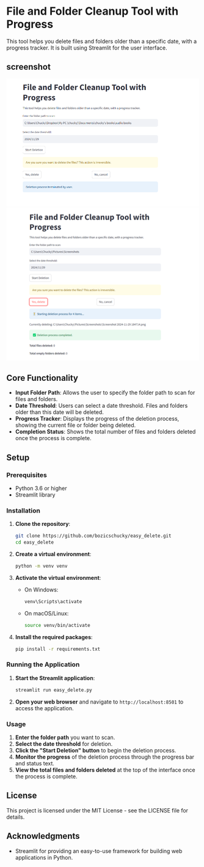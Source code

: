 # File and Folder Cleanup Tool with Progress

This tool helps you delete files and folders older than a specific date, with a progress tracker. It is built using Streamlit for the user interface.

## screenshot
![Screenshot](screenshot_1.png)
![Screenshot](screenshot_2.png)
## Core Functionality

- **Input Folder Path**: Allows the user to specify the folder path to scan for files and folders.
- **Date Threshold**: Users can select a date threshold. Files and folders older than this date will be deleted.
- **Progress Tracker**: Displays the progress of the deletion process, showing the current file or folder being deleted.
- **Completion Status**: Shows the total number of files and folders deleted once the process is complete.

## Setup

### Prerequisites

- Python 3.6 or higher
- Streamlit library

### Installation

1. **Clone the repository**:
    ```bash
    git clone https://github.com/bozicschucky/easy_delete.git
    cd easy_delete
    ```

2. **Create a virtual environment**:
    ```bash
    python -m venv venv
    ```

3. **Activate the virtual environment**:
    - On Windows:
        ```bash
        venv\Scripts\activate
        ```
    - On macOS/Linux:
        ```bash
        source venv/bin/activate
        ```

4. **Install the required packages**:
    ```bash
    pip install -r requirements.txt
    ```

### Running the Application

1. **Start the Streamlit application**:
    ```bash
    streamlit run easy_delete.py
    ```

2. **Open your web browser** and navigate to `http://localhost:8501` to access the application.

### Usage

1. **Enter the folder path** you want to scan.
2. **Select the date threshold** for deletion.
3. **Click the "Start Deletion" button** to begin the deletion process.
4. **Monitor the progress** of the deletion process through the progress bar and status text.
5. **View the total files and folders deleted** at the top of the interface once the process is complete.


## License

This project is licensed under the MIT License - see the LICENSE file for details.

## Acknowledgments

- Streamlit for providing an easy-to-use framework for building web applications in Python.